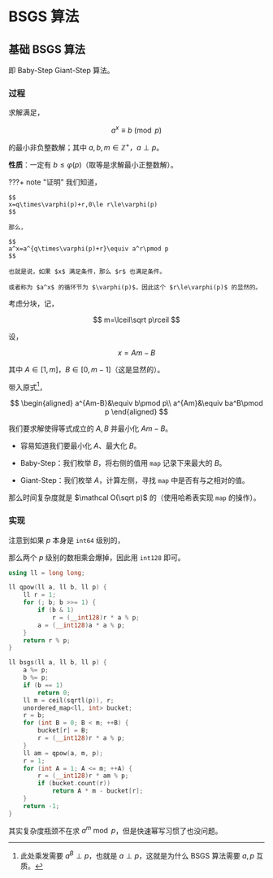 # BSGS 算法

## 基础 BSGS 算法

即 Baby-Step Giant-Step 算法。

### 过程

求解满足，

$$
a^x\equiv b\pmod p
$$

的最小非负整数解；其中 $a,b,m\in\mathbb Z^+$，$a\perp p$。

**性质**：一定有 $b\le\varphi(p)$（取等是求解最小正整数解）。

???+ note "证明"
    我们知道，

    $$
    x=q\times\varphi(p)+r,0\le r\le\varphi(p)
    $$

    那么，

    $$
    a^x=a^{q\times\varphi(p)+r}\equiv a^r\pmod p
    $$

    也就是说，如果 $x$ 满足条件，那么 $r$ 也满足条件。

    或者称为 $a^x$ 的循环节为 $\varphi(p)$，因此这个 $r\le\varphi(p)$ 的显然的。

考虑分块，记，

$$
m=\lceil\sqrt p\rceil
$$

设，

$$
x=Am-B
$$

其中 $A\in[1,m]$，$B\in[0,m-1]$（这是显然的）。

带入原式[^1]，

[^1]: 此处乘发需要 $a^B\perp p$，也就是 $a\perp p$，这就是为什么 BSGS 算法需要 $a,p$ 互质。

$$
\begin{aligned}
a^{Am-B}&\equiv b\pmod p\\
a^{Am}&\equiv ba^B\pmod p
\end{aligned}
$$

我们要求解使得等式成立的 $A,B$ 并最小化 $Am-B$。

+ 容易知道我们要最小化 $A$、最大化 $B$。

+ Baby-Step：我们枚举 $B$，将右侧的值用 `map` 记录下来最大的 $B$。

+ Giant-Step：我们枚举 $A$，计算左侧，寻找 `map` 中是否有与之相对的值。

那么时间复杂度就是 $\mathcal O(\sqrt p)$ 的（使用哈希表实现 `map` 的操作）。

### 实现

注意到如果 $p$ 本身是 `int64` 级别的，

那么两个 $p$ 级别的数相乘会爆掉，因此用 `int128` 即可。

```cpp
using ll = long long;

ll qpow(ll a, ll b, ll p) {
	ll r = 1;
	for (; b; b >>= 1) {
		if (b & 1)
			r = (__int128)r * a % p;
		a = (__int128)a * a % p;
	}
	return r % p;
}

ll bsgs(ll a, ll b, ll p) {
	a %= p;
	b %= p;
	if (b == 1)
		return 0;
	ll m = ceil(sqrtl(p)), r;
	unordered_map<ll, int> bucket;
	r = b;
	for (int B = 0; B < m; ++B) {
		bucket[r] = B;
		r = (__int128)r * a % p;
	}
	ll am = qpow(a, m, p);
	r = 1;
	for (int A = 1; A <= m; ++A) {
		r = (__int128)r * am % p;
		if (bucket.count(r))
			return A * m - bucket[r];
	}
	return -1;
}
```

其实复杂度瓶颈不在求 $a^m\bmod p$，但是快速幂写习惯了也没问题。